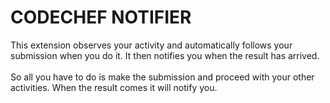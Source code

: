# CODECHEF NOTIFIER
This extension observes your activity and automatically follows your submission when you do it. It then notifies you when the result has arrived.
<br><br>
So all you have to do is make the submission and proceed with your other activities. When the result comes it will notify you.
<br><br>